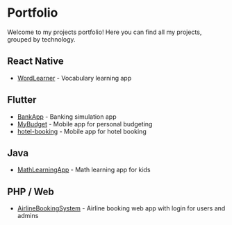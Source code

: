 # Portfolio
Welcome to my projects portfolio! Here you can find all my projects, grouped by technology.

## React Native

- [WordLearner](https://github.com/YourUsername/WordLearner) - Vocabulary learning app

## Flutter
- [BankApp](https://github.com/jasminajjusic/BankApp) - Banking simulation app
- [MyBudget](https://github.com/jasminajjusic/MyBudget) - Mobile app for personal budgeting
- [hotel-booking](https://github.com/jasminajjusic/hotel-booking) - Mobile app for hotel booking

## Java
- [MathLearningApp](https://github.com/jasminajjusic/MathLearningApp) - Math learning app for kids


## PHP / Web
- [AirlineBookingSystem](https://github.com/jasminajjusic/AirlineBookingSystem) - Airline booking web app with login for users and admins

